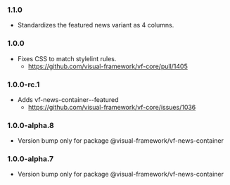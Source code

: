 ### 1.1.0

* Standardizes the featured news variant as 4 columns.

### 1.0.0

* Fixes CSS to match stylelint rules.
  * https://github.com/visual-framework/vf-core/pull/1405

### 1.0.0-rc.1

* Adds vf-news-container--featured
  * https://github.com/visual-framework/vf-core/issues/1036

### 1.0.0-alpha.8

* Version bump only for package @visual-framework/vf-news-container

### 1.0.0-alpha.7

* Version bump only for package @visual-framework/vf-news-container
